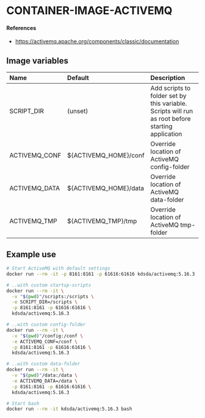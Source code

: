 # CONTAINER-IMAGE-ACTIVEMQ

#### References

* https://activemq.apache.org/components/classic/documentation

## Image variables

| Name | Default | Description |
| :-- | :-- | :-- |
| SCRIPT_DIR | (unset) | Add scripts to folder set by this variable. Scripts will run as root before starting application |
| ACTIVEMQ_CONF | ${ACTIVEMQ_HOME}/conf | Override location of ActiveMQ config-folder |
| ACTIVEMQ_DATA | ${ACTIVEMQ_HOME}/data | Override location of ActiveMQ data-folder |
| ACTIVEMQ_TMP | ${ACTIVEMQ_TMP}/tmp | Override location of ActiveMQ tmp-folder |

## Example use

```bash
# Start ActiveMQ with default settings
docker run --rm -it -p 8161:8161 -p 61616:61616 kdsda/activemq:5.16.3

# ..with custom startup-scripts
docker run --rm -it \
  -v "$(pwd)"/scripts:/scripts \
  -e SCRIPT_DIR=/scripts \
  -p 8161:8161 -p 61616:61616 \
  kdsda/activemq:5.16.3

# ..with custom config-folder
docker run --rm -it \
  -v "$(pwd)"/config:/conf \
  -e ACTIVEMQ_CONF=/conf \
  -p 8161:8161 -p 61616:61616 \
  kdsda/activemq:5.16.3

# ..with custom data-folder
docker run --rm -it \
  -v "$(pwd)"/data:/data \
  -e ACTIVEMQ_DATA=/data \
  -p 8161:8161 -p 61616:61616 \
  kdsda/activemq:5.16.3

# Start bash
docker run --rm -it kdsda/activemq:5.16.3 bash
```
